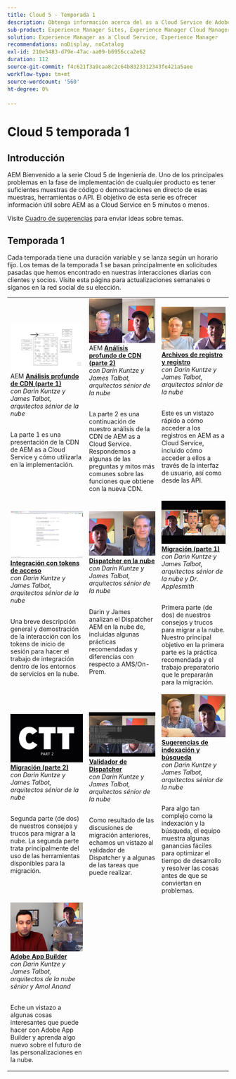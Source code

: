 ```yaml
---
title: Cloud 5 - Temporada 1
description: Obtenga información acerca del as a Cloud Service de Adobe Experience Manager AEM () de los propios ingenieros expertos de Adobe que lo crearon y de los servicios expertos que lo proporcionan.
sub-product: Experience Manager Sites, Experience Manager Cloud Manager, Experience Manager Assets
solution: Experience Manager as a Cloud Service, Experience Manager
recommendations: noDisplay, noCatalog
exl-id: 210e5483-d79e-47ac-aa09-b6956cca2e62
duration: 112
source-git-commit: f4c621f3a9caa8c2c64b8323312343fe421a5aee
workflow-type: tm+mt
source-wordcount: '560'
ht-degree: 0%

---
```


# Cloud 5 temporada 1

## Introducción

AEM Bienvenido a la serie Cloud 5 de Ingeniería de. Uno de los principales problemas en la fase de implementación de cualquier producto es tener suficientes muestras de código o demostraciones en directo de esas muestras, herramientas o API. El objetivo de esta serie es ofrecer información útil sobre AEM as a Cloud Service en 5 minutos o menos.

Visite [Cuadro de sugerencias](https://forms.office.com/r/74P5Xz4UH0) para enviar ideas sobre temas.

## Temporada 1

Cada temporada tiene una duración variable y se lanza según un horario fijo. Los temas de la temporada 1 se basan principalmente en solicitudes pasadas que hemos encontrado en nuestras interacciones diarias con clientes y socios. Visite esta página para actualizaciones semanales o síganos en la red social de su elección.

<table>
  <tr>
   <td>
      <a href="./cloud5-aem-cdn-part1.md">
      <img alt="AEM CDN CDN, parte 1" src="./imgs/001-thumb.png"/>
      </a>
      <div>
         AEM <a href="./cloud5-aem-cdn-part1.md"><strong>Análisis profundo de CDN (parte 1)</strong></a>         
         <br/><em>con Darin Kuntze y James Talbot, arquitectos sénior de la nube</em>
      </div>
      <p>
        <br/>
         La parte 1 es una presentación de la CDN de AEM as a Cloud Service y cómo utilizarla en la implementación.
      </p>
     </td>   
     <td>
      <a href="./cloud5-aem-cdn-part2.md">
         <img alt="AEM CDN CDN, parte 2" src="./imgs/002-thumb.png"/>
      </a>
      <div>
         AEM <a href="./cloud5-aem-cdn-part2.md"><strong>Análisis profundo de CDN (parte 2)</strong></a>
         <br/><em>con Darin Kuntze y James Talbot, arquitectos sénior de la nube</em>
      </div>
      <p>
        <br/>
         La parte 2 es una continuación de nuestro análisis de la CDN de AEM as a Cloud Service. Respondemos a algunas de las preguntas y mitos más comunes sobre las funciones que obtiene con la nueva CDN.
      </p>
   </td>
     <td>
        <a href="./cloud5-aem-log-files.md">
            <img alt="Archivos de registro y registro" src="./imgs/003-thumb.png"/>
        </a>
      <div>
         <a href="./cloud5-aem-log-files.md"><strong>Archivos de registro y registro</strong></a>
         <br/><em>con Darin Kuntze y James Talbot, arquitectos sénior de la nube</em>
      </div>
      <p>
        <br/>
         Este es un vistazo rápido a cómo acceder a los registros en AEM as a Cloud Service, incluido cómo acceder a ellos a través de la interfaz de usuario, así como desde las API.
      </p>
   </td> 
  </tr>
  <tr>
   <td>
        <a href="./cloud5-getting-login-token-integrations.md">
            <img alt="Tokens de acceso" src="./imgs/004-thumb.png"/>
        </a>
      <div>
        <a href="./cloud5-getting-login-token-integrations.md"><strong>Integración con tokens de acceso</strong></a>        
         <br/><em>con Darin Kuntze y James Talbot, arquitectos sénior de la nube</em>
      </div>
      <p>
        <br/>
         Una breve descripción general y demostración de la interacción con los tokens de inicio de sesión para hacer el trabajo de integración dentro de los entornos de servicios en la nube.
      </p>
     </td>   
     <td>
      <a href="./cloud5-aem-dispatcher-cloud.md">
      <img alt="Dispatcher en la nube" src="./imgs/005-thumb.png"/>
       </a>  
      <div>
        <a href="./cloud5-aem-dispatcher-cloud.md"><strong>Dispatcher en la nube</strong></a>
         <br/><em>con Darin Kuntze y James Talbot, arquitectos sénior de la nube</em>
      </div>
      <p>
        <br/>
        Darin y James analizan el Dispatcher AEM en la nube de, incluidas algunas prácticas recomendadas y diferencias con respecto a AMS/On-Prem. 
      </p>
   </td>
     <td>
        <a href="./cloud5-aem-content-migration-part-1.md">
            <img alt="Migración (parte 1)" src="./imgs/006-thumb.png"/>
        </a>
      <div>
         <a href="./cloud5-aem-content-migration-part-1.md"><strong>Migración (parte 1)</strong></a>
         <br/><em>con Darin Kuntze y James Talbot, arquitectos sénior de la nube y Dr. Applesmith</em>
      </div>
      <p>
        <br/>
         Primera parte (de dos) de nuestros consejos y trucos para migrar a la nube. Nuestro principal objetivo en la primera parte es la práctica recomendada y el trabajo preparatorio que le prepararán para la migración.
      </p>
   </td> 
  </tr>
<tr>
   <td>
        <a href="./cloud5-aem-content-migration-part-2.md">
            <img alt="Migración (parte 2)" src="./imgs/007-thumb.png"/>
        </a>
      <div>
        <a href="./cloud5-aem-content-migration-part-2.md"><strong>Migración (parte 2)</strong></a>     
         <br/><em>con Darin Kuntze y James Talbot, arquitectos sénior de la nube</em>
      </div>
      <p>
        <br/>
         Segunda parte (de dos) de nuestros consejos y trucos para migrar a la nube. La segunda parte trata principalmente del uso de las herramientas disponibles para la migración.
      </p>
     </td>   
     <td>
        <a href="./cloud5-aem-dispatcher-validator.md">
            <img alt="Dispatcher Validator" src="./imgs/008-thumb.png"/>
        </a>
      <div>
         <a href="./cloud5-aem-dispatcher-validator.md"><strong>Validador de Dispatcher</strong></a>
         <br/><em>con Darin Kuntze y James Talbot, arquitectos sénior de la nube</em>
      </div>
      <p>
        <br/>
         Como resultado de las discusiones de migración anteriores, echamos un vistazo al validador de Dispatcher y a algunas de las tareas que puede realizar.
      </p>
   </td>
     <td>
        <a href="./cloud5-aem-search-and-indexing.md">
            <img alt="Sugerencias de indexación y búsqueda" src="./imgs/009-thumb.png"/>
        </a>
      <div>
         <a href="./cloud5-aem-search-and-indexing.md"><strong>Sugerencias de indexación y búsqueda</strong></a>
         <br/><em>con Darin Kuntze y James Talbot, arquitectos sénior de la nube</em>
      </div>
      <p>
        <br/>
         Para algo tan complejo como la indexación y la búsqueda, el equipo muestra algunas ganancias fáciles para optimizar el tiempo de desarrollo y resolver las cosas antes de que se conviertan en problemas.
      </p>
   </td> 
  </tr>
    <tr>
        <td>
            <a href="./cloud5-adobe-app-builder.md">
                <img alt="Adobe App Builder" src="./imgs/010-thumb.png"/>
            </a>
            <div>
                <a href="./cloud5-adobe-app-builder.md"><strong>Adobe App Builder</strong></a><br/>        
                <em>con Darin Kuntze y James Talbot, arquitectos de la nube sénior y Amol Anand</em>
            </div>
            <p><br/>
                Eche un vistazo a algunas cosas interesantes que puede hacer con Adobe App Builder y aprenda algo nuevo sobre el futuro de las personalizaciones en la nube.
            </p>
        </td>
        <td></td>
        <td></td>
    </tr>
</table>
